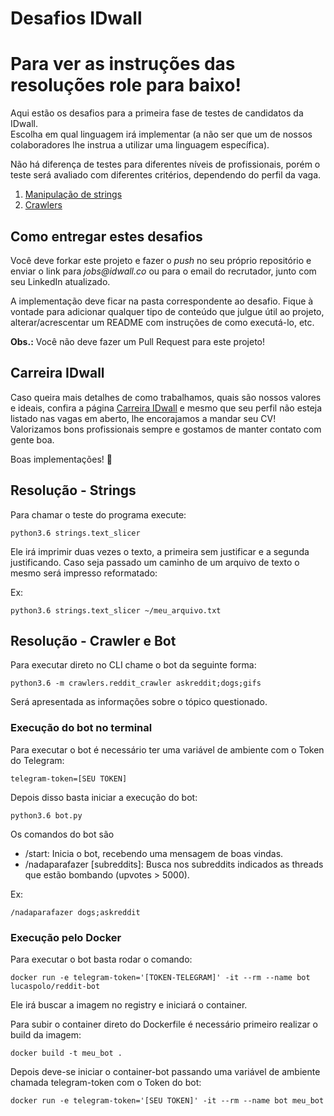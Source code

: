 # Desafios IDwall

# Para ver as instruções das resoluções role para baixo!

Aqui estão os desafios para a primeira fase de testes de candidatos da IDwall.  
Escolha em qual linguagem irá implementar (a não ser que um de nossos colaboradores lhe instrua a utilizar uma linguagem específica).  

Não há diferença de testes para diferentes níveis de profissionais, porém o teste será avaliado com diferentes critérios, dependendo do perfil da vaga.

1. [Manipulação de strings](https://github.com/idwall/desafios/tree/master/strings)
2. [Crawlers](https://github.com/idwall/desafios/tree/master/crawlers)

## Como entregar estes desafios
Você deve forkar este projeto e fazer o *push* no seu próprio repositório e enviar o link para _jobs@idwall.co_ ou para o email do recrutador, junto com seu LinkedIn atualizado.  

A implementação deve ficar na pasta correspondente ao desafio. Fique à vontade para adicionar qualquer tipo de conteúdo que julgue útil ao projeto, alterar/acrescentar um README com instruções de como executá-lo, etc.

**Obs.:** Você não deve fazer um Pull Request para este projeto! 

## Carreira IDwall

Caso queira mais detalhes de como trabalhamos, quais são nossos valores e ideais, confira a página [Carreira IDwall](https://idwall.co/carreira) e mesmo que seu perfil não esteja listado nas vagas em aberto, lhe encorajamos a mandar seu CV! Valorizamos bons profissionais sempre e gostamos de manter contato com gente boa.

Boas implementações! 🎉

## Resolução - Strings

Para chamar o teste do programa execute:

`python3.6 strings.text_slicer`

Ele irá imprimir duas vezes o texto, a primeira sem justificar e a segunda justificando. Caso seja passado um caminho de um arquivo de texto o mesmo será impresso reformatado:

Ex:

`python3.6 strings.text_slicer ~/meu_arquivo.txt`

## Resolução - Crawler e Bot

Para executar direto no CLI chame o bot da seguinte forma:

`python3.6 -m crawlers.reddit_crawler askreddit;dogs;gifs`

Será apresentada as informações sobre o tópico questionado.

### Execução do bot no terminal

Para executar o bot é necessário ter uma variável de ambiente com o Token do Telegram:

`telegram-token=[SEU TOKEN]`

Depois disso basta iniciar a execução do bot:

`python3.6 bot.py`

Os comandos do bot são 

- /start: Inicia o bot, recebendo uma mensagem de boas vindas.
- /nadaparafazer [subreddits]: Busca nos subreddits indicados as threads que estão bombando (upvotes > 5000).

Ex:

`/nadaparafazer dogs;askreddit`

 ### Execução pelo Docker
 
 Para executar o bot basta rodar o comando:
 
 `docker run -e telegram-token='[TOKEN-TELEGRAM]' -it --rm --name bot lucaspolo/reddit-bot`
 
 Ele irá buscar a imagem no registry e iniciará o container.
 
 Para subir o container direto do Dockerfile é necessário primeiro realizar o build da imagem:
 
 `docker build -t meu_bot .`
 
 Depois deve-se iniciar o container-bot passando uma variável de ambiente chamada telegram-token com o Token do bot:
 
 `docker run -e telegram-token='[SEU TOKEN]' -it --rm --name bot meu_bot`